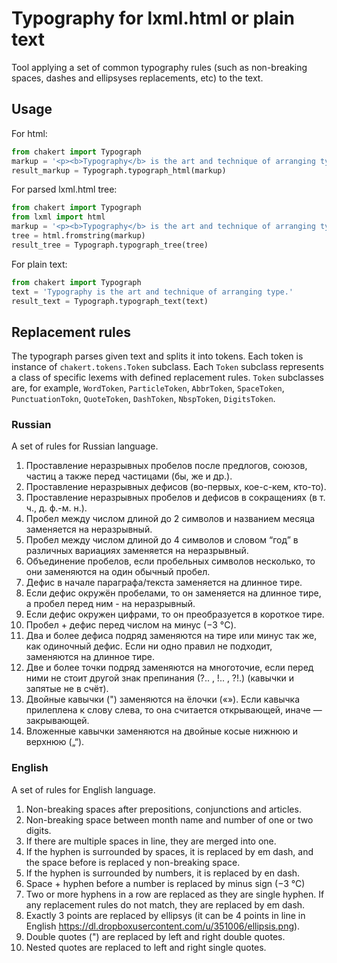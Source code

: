 # Typography for lxml.html or plain text

Tool applying a set of common typography rules 
(such as non-breaking spaces, dashes and ellipsyses replacements, etc) 
to the text.

## Usage

For html:

```python
from chakert import Typograph
markup = '<p><b>Typography</b> is the art and technique of arranging type.</p>'
result_markup = Typograph.typograph_html(markup)
```

For parsed lxml.html tree:

```python
from chakert import Typograph
from lxml import html
markup = '<p><b>Typography</b> is the art and technique of arranging type.</p>'
tree = html.fromstring(markup)
result_tree = Typograph.typograph_tree(tree)
```

For plain text:

```python
from chakert import Typograph
text = 'Typography is the art and technique of arranging type.'
result_text = Typograph.typograph_text(text)
```

## Replacement rules

The typograph parses given text and splits it into tokens. 
Each token is instance of `chakert.tokens.Token` subclass.
Each `Token` subclass represents a class of specific lexems with
defined replacement rules. `Token` subclasses are, for example, 
`WordToken`, `ParticleToken`, `AbbrToken`, `SpaceToken`,
`PunctuationTokn`, `QuoteToken`, `DashToken`,
`NbspToken`, `DigitsToken`.

### Russian

A set of rules for Russian language.

1. Проставление неразрывных пробелов после предлогов, союзов, частиц а также перед частицами (бы, же и др.).
2. Проставление неразрывных дефисов (во-первых, кое-с-кем, кто-то).
3. Проставление неразрывных пробелов и дефисов в сокращениях (в т. ч., д. ф.-м. н.).
4. Пробел между числом длиной до 2 символов и названием месяца заменяется на неразрывный.
5. Пробел между числом длиной до 4 символов и словом “год” в различных вариациях заменяется на неразрывный.
6. Объединение пробелов, если пробельных символов несколько, то они заменяются на один обычный пробел.
7. Дефис в начале параграфа/текста заменяется на длинное тире.
8. Если дефис окружён пробелами, то он заменяется на длинное тире, а пробел перед ним - на неразрывный.
9. Если дефис окружен цифрами, то он преобразуется в короткое тире.
10. Пробел + дефис перед числом на минус (−3 °C).
11. Два и более дефиса подряд заменяются на тире или минус так же, как одиночный дефис. Если ни одно правил не подходит, заменяются на длинное тире.
12. Две и более точки подряд заменяются на многоточие, если перед ними не стоит другой знак препинания (?.. , !.. , ?!.) (кавычки и запятые не в счёт).
13. Двойные кавычки (") заменяются на ёлочки («»). Если кавычка прилеплена к слову слева, то она считается открывающей, иначе — закрывающей.
14. Вложенные кавычки заменяются на двойные косые нижнюю и верхнюю („“).

### English

A set of rules for English language.

1. Non-breaking spaces after prepositions, conjunctions and articles.
2. Non-breaking space between month name and number of one or two digits.
3. If there are multiple spaces in line, they are merged into one.
4. If the hyphen is surrounded by spaces, it is replaced by em dash, and the space before is replaced y non-breaking space.
5. If the hyphen is surrounded by numbers, it is replaced by en dash.
6. Space + hyphen before a number is replaced by minus sign (−3 °C)
7. Two or more hyphens in a row are replaced as they are single hyphen. If any replacement rules do not match, they are replaced by em dash.
8. Exactly 3 points are replaced by ellipsys (it can be 4 points in line in English https://dl.dropboxusercontent.com/u/351006/ellipsis.png).
9. Double quotes (") are replaced by left and right double quotes.
10. Nested quotes are replaced to left and right single quotes.

